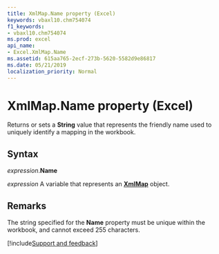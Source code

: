 ```yaml
---
title: XmlMap.Name property (Excel)
keywords: vbaxl10.chm754074
f1_keywords:
- vbaxl10.chm754074
ms.prod: excel
api_name:
- Excel.XmlMap.Name
ms.assetid: 615aa765-2ecf-273b-5620-5582d9e86817
ms.date: 05/21/2019
localization_priority: Normal
---
```



# XmlMap.Name property (Excel)

Returns or sets a **String** value that represents the friendly name used to uniquely identify a mapping in the workbook.


## Syntax

_expression_.**Name**

_expression_ A variable that represents an **[XmlMap](Excel.XmlMap.md)** object.


## Remarks

The string specified for the **Name** property must be unique within the workbook, and cannot exceed 255 characters.



[!include[Support and feedback](~/includes/feedback-boilerplate.md)]